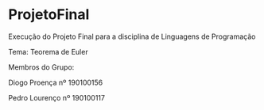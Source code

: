 # ProjetoFinal
Execução do Projeto Final para a disciplina de Linguagens de Programação

Tema: Teorema de Euler

Membros do Grupo: 

Diogo Proença nº 190100156 

Pedro Lourenço nº 190100117
